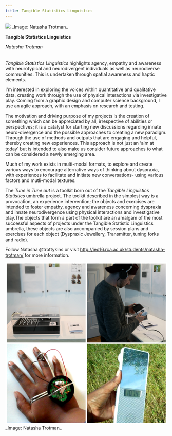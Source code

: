 ```yaml
---
title: Tangible Statistics Linguistics
---
```


<img src="images/51a.jpg">
_Image: Natasha Trotman_

**Tangible Statistics Linguistics**

_Natasha Trotman_
<br />
<br />
<br />
_Tangible Statistics Linguistics_ highlights agency, empathy and awareness with neurotypical and neurodivergent individuals as well as neurodiverse communities.  This is undertaken through spatial awareness and haptic elements.

I'm interested in exploring the voices within quantitative and qualitative data, creating work through the use of physical interactions via investigative play. Coming from a graphic design and computer science background, I use an agile approach, with an emphasis on research and testing.

The motivation and driving purpose of my projects is the creation of something which can be appreciated by all, irrespective of abilities or perspectives; it is a catalyst for starting new discussions regarding innate neuro-divergence and the possible approaches to creating a new paradigm.  Through the use of methods and outputs that are engaging and helpful, thereby creating new experiences. This approach is not just an ‘aim at today' but is intended to also make us consider future approaches to what can be considered a newly emerging area.
 
Much of my work exists in multi-modal formats, to explore and create various ways to encourage alternative ways of thinking about dyspraxia, with experiences to facilitate and initiate new conversations- using various factors and mutli-modal textures.
 
The _Tune in Tune out_ is a toolkit born out of the _Tangible Linguistics Statistics_ umbrella project. The toolkit described in the simplest way is a provocation, an experience intervention; the objects and exercises are intended to foster empathy, agency and awareness concerning dyspraxia and innate neurodivergence using physical interactions and investigative play.The objects that form a part of the toolkit are an amalgam of the most successful aspects of projects under the Tangible Statistic Linguistics umbrella, these objects are also accompanied by session plans and exercises for each object (Dyspraxic Jewellery, Transmitter, tuning forks and radio).

Follow Natasha @trottykins or visit http://ied16.rca.ac.uk/students/natasha-trotman/ for more information.

<img src="images/51b.jpg">
_Image: Natasha Trotman_
